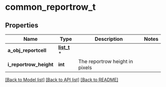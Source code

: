 # common_reportrow_t

## Properties
Name | Type | Description | Notes
------------ | ------------- | ------------- | -------------
**a_obj_reportcell** | [**list_t**](common_reportcell.md) \* |  | 
**i_reportrow_height** | **int** | The reportrow height in pixels | 

[[Back to Model list]](../README.md#documentation-for-models) [[Back to API list]](../README.md#documentation-for-api-endpoints) [[Back to README]](../README.md)


